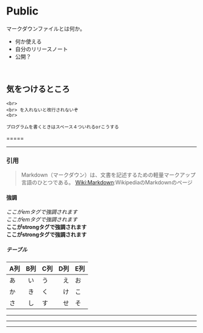# Public
マークダウンファイルとは何か。<br>
- 何か使える
- 自分のリリースノート
- 公開？
<br>

## 気をつけるところ

    <br>
    <br> を入れないと改行されないぞ
    <br>

`プログラムを書くときはスペース４ついれるorこうする`

=====

-----

### 引用
>Markdown（マークダウン）は、文書を記述するための軽量マークアップ言語のひとつである。
[Wiki:Markdown](https://ja.wikipedia.org/wiki/Markdown):WikipediaのMarkdownのページ

#### 強調

*ここがemタグで強調されます*  
_ここがemタグで強調されます_  
**ここがstrongタグで強調されます**  
__ここがstrongタグで強調されます__  

##### テーブル  

| A列 | B列 | C列 |D列|E列|
|-----|:---:|-----|--:|---|
| あ  | い  | う  |え |お |
| か  | き  | く  |け |こ |
| さ  | し  | す  |せ |そ |

---
***
___
